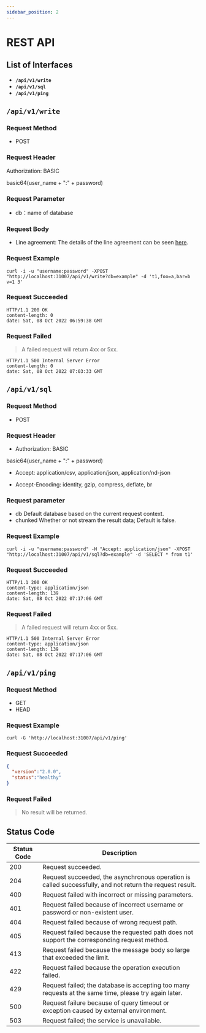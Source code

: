 ```yaml
---
sidebar_position: 2
---
```


# REST API

## **List of Interfaces**

- **`/api/v1/write`**
- **`/api/v1/sql`**
- **`/api/v1/ping`**

## **`/api/v1/write`**

### **Request Method**

- POST

### **Request Header**

Authorization: BASIC

basic64(user_name + ":" + password)

### **Request Parameter**

- db：name of database

### **Request Body**

- Line agreement: The details of the line agreement can be seen [here](https://docs.influxdata.com/influxdb/v1.8/write_protocols/line_protocol_tutorial/).


### **Request Example**

```shell
curl -i -u "username:password" -XPOST "http://localhost:31007/api/v1/write?db=example" -d 't1,foo=a,bar=b v=1 3'
```

### **Request Succeeded**

```shell
HTTP/1.1 200 OK
content-length: 0
date: Sat, 08 Oct 2022 06:59:38 GMT
```

### **Request Failed**

> A failed request will return 4xx or 5xx.

```
HTTP/1.1 500 Internal Server Error
content-length: 0
date: Sat, 08 Oct 2022 07:03:33 GMT
```

## **`/api/v1/sql`**

### **Request Method**

- POST

### **Request Header**

- Authorization: BASIC

basic64(user_name + ":" + password)

- Accept: application/csv, application/json, application/nd-json

- Accept-Encoding: identity, gzip, compress, deflate, br

### **Request parameter**

- db
  Default database based on the current request context.
- chunked
  Whether or not stream the result data; Default is false.

### **Request Example**

```shell
curl -i -u "username:password" -H "Accept: application/json" -XPOST "http://localhost:31007/api/v1/sql?db=example" -d 'SELECT * from t1'
```

### **Request Succeeded**

```shell
HTTP/1.1 200 OK
content-type: application/json
content-length: 139
date: Sat, 08 Oct 2022 07:17:06 GMT
```

### **Request Failed**

> A failed request will return 4xx or 5xx.

```shell
HTTP/1.1 500 Internal Server Error
content-type: application/json
content-length: 139
date: Sat, 08 Oct 2022 07:17:06 GMT
```

## `/api/v1/ping`

### **Request Method**

- GET
- HEAD

### **Request Example**

```shell
curl -G 'http://localhost:31007/api/v1/ping'
```

### **Request Succeeded**

```json
{
  "version":"2.0.0",
  "status":"healthy"
}
```
### **Request Failed**

> No result will be returned.

## Status Code

| Status Code | Description                                                                                              |
|-------------|----------------------------------------------------------------------------------------------------------|
| 200         | Request succeeded.                                                                                       |
| 204         | Request succeeded, the asynchronous operation is called successfully, and not return the request result. |
| 400         | Request failed with incorrect or missing parameters.                                                     |
| 401         | Request failed because of incorrect username or password or non-existent user.                           |
| 404         | Request failed because of wrong request path.                                                            |
| 405         | Request failed because the requested path does not support the corresponding request method.             |
| 413         | Request failed because the message body so large that exceeded the limit.                                |
| 422         | Request failed because the operation execution failed.                                                   |
| 429         | Request failed; the database is accepting too many requests at the same time, please try again later.    |
| 500         | Request failure because of query timeout or exception caused by external environment.                    |
| 503         | Request failed; the service is unavailable.                                                              |